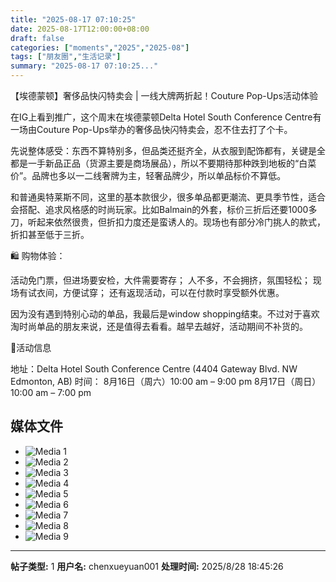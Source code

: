 ```yaml
---
title: "2025-08-17 07:10:25"
date: 2025-08-17T12:00:00+08:00
draft: false
categories: ["moments","2025","2025-08"]
tags: ["朋友圈","生活记录"]
summary: "2025-08-17 07:10:25..."
---
```


【埃德蒙顿】奢侈品快闪特卖会 | 一线大牌两折起！Couture Pop-Ups活动体验

在IG上看到推广，这个周末在埃德蒙顿Delta Hotel South Conference Centre有一场由Couture Pop-Ups举办的奢侈品快闪特卖会，忍不住去打了个卡。

先说整体感受：东西不算特别多，但品类还挺齐全，从衣服到配饰都有，关键是全都是一手新品正品（货源主要是商场展品），所以不要期待那种跌到地板的“白菜价”。品牌也多以一二线奢牌为主，轻奢品牌少，所以单品标价不算低。

和普通奥特莱斯不同，这里的基本款很少，很多单品都更潮流、更具季节性，适合会搭配、追求风格感的时尚玩家。比如Balmain的外套，标价三折后还要1000多刀，听起来依然很贵，但折扣力度还是蛮诱人的。现场也有部分冷门挑人的款式，折扣甚至低于三折。

🛍 购物体验：

活动免门票，但进场要安检，大件需要寄存；
人不多，不会拥挤，氛围轻松；
现场有试衣间，方便试穿；
还有返现活动，可以在付款时享受额外优惠。

因为没有遇到特别心动的单品，我最后是window shopping结束。不过对于喜欢淘时尚单品的朋友来说，还是值得去看看。越早去越好，活动期间不补货的。

📍活动信息

地址：Delta Hotel South Conference Centre (4404 Gateway Blvd. NW Edmonton, AB)
时间：
8月16日（周六）10:00 am – 9:00 pm
8月17日（周日）10:00 am – 7:00 pm

## 媒体文件

- ![Media 1](/Moments/photos/2025-08-17/202508170710250.jpg)
- ![Media 2](/Moments/photos/2025-08-17/202508170710251.jpg)
- ![Media 3](/Moments/photos/2025-08-17/202508170710252.jpg)
- ![Media 4](/Moments/photos/2025-08-17/202508170710253.jpg)
- ![Media 5](/Moments/photos/2025-08-17/202508170710254.jpg)
- ![Media 6](/Moments/photos/2025-08-17/202508170710255.jpg)
- ![Media 7](/Moments/photos/2025-08-17/202508170710256.jpg)
- ![Media 8](/Moments/photos/2025-08-17/202508170710257.jpg)
- ![Media 9](/Moments/photos/2025-08-17/202508170710258.jpg)

---

**帖子类型:** 1
**用户名:** chenxueyuan001
**处理时间:** 2025/8/28 18:45:26